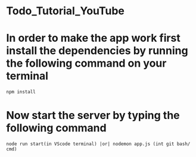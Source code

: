 # Todo_Tutorial_YouTube

# In order to make the app work first install the dependencies by running the following command on your terminal

```
npm install
```

# Now start the server by typing the following command

```
node run start(in VScode terminal) |or| nodemon app.js (int git bash/ cmd)
```
